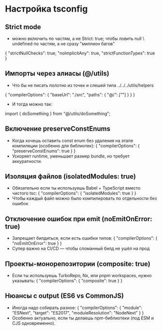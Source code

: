 # Настройка tsconfig

## Strict mode

- можно включить по частям, а не Strict: true; чтобы ловить null \ undefined по частям, а не сразу "миллион багов"

{
  "strictNullChecks": true,
  "noImplicitAny": true,
  "strictFunctionTypes": true
}

## Импорты через алиасы (@/utils)

- Что бы не писать полотно из точек и слешей типа ../../../utils/helpers

{
  "compilerOptions": {
    "baseUrl": "./src",
    "paths": {
      "@/*": ["*"]
    }
  }
}
- И тогда можно так:

import { doSomething } from "@/utils/doSomething";

## Включение preserveConstEnums

- Когда хочешь оставить const enum без удаления на этапе компиляции (особенно для библиотек):
{
  "compilerOptions": {
    "preserveConstEnums": true
  }
}
- Ускоряет runtime, уменьшает размер bundle, но требует аккуратности.

## Изоляция файлов (isolatedModules: true)

- Обязательно если ты используешь Babel + TypeScript вместо чистого tsc:
{
  "compilerOptions": {
    "isolatedModules": true
  }
}
- Чтобы каждый файл можно было компилировать по отдельности без ошибок

## Отключение ошибок при emit (noEmitOnError: true)

- Запрещает билдиться, если есть ошибки типов:
{
  "compilerOptions": {
    "noEmitOnError": true
  }
}
- Супер важно на CI/CD — чтобы сломанный билд не ушёл на прод

## Проекты-монорепозитории (composite: true)

- Если ты используешь TurboRepo, Nx, или pnpm workspaces, нужно указывать:
{
  "compilerOptions": {
    "composite": true
  }
}

## Нюансы с output (ES6 vs CommonJS)

- Иногда надо собирать разное:
{
  "compilerOptions": {
    "module": "ESNext",
    "target": "ES2017",
    "moduleResolution": "NodeNext"
  }
}
- Особенно актуально, если ты делаешь npm-библиотеки (под ESM и CJS одновременно).
